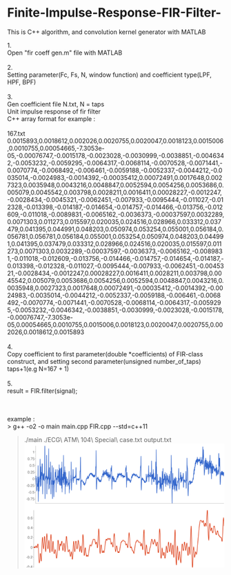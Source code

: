 # Finite-Impulse-Response-FIR-Filter-
This is C++ algorithm, and convolution kernel generator with MATLAB

1.</br>
Open "fir coeff gen.m" file with MATLAB</br>
</br>
2.</br>
Setting parameter(Fc, Fs, N, window function) and coefficient type(LPF, HPF, BPF)</br>
</br>
3.</br>
Gen coefficient file N.txt, N = taps</br> 
Unit impulse response of fir filter</br> 
C++ array format for example : </br></br>
167.txt</br>
0.0015893,0.0018612,0.002026,0.0020755,0.0020047,0.0018123,0.0015006,0.0010755,0.00054665,-7.3053e-05,-0.00076747,-0.0015178,-0.0023028,-0.0030999,-0.0038851,-0.0046342,-0.0053232,-0.0059295,-0.0064317,-0.0068114,-0.0070528,-0.0071441,-0.0070774,-0.0068492,-0.006461,-0.0059188,-0.0052337,-0.0044212,-0.0035014,-0.0024983,-0.0014392,-0.00035412,0.00072491,0.0017648,0.0027323,0.0035948,0.0043216,0.0048847,0.0052594,0.0054256,0.0053686,0.005079,0.0045542,0.003798,0.0028211,0.0016411,0.00028227,-0.0012247,-0.0028434,-0.0045321,-0.0062451,-0.007933,-0.0095444,-0.011027,-0.012328,-0.013398,-0.014187,-0.014654,-0.014757,-0.014466,-0.013756,-0.012609,-0.011018,-0.0089831,-0.0065162,-0.0036373,-0.00037597,0.0032289,0.0071303,0.011273,0.015597,0.020035,0.024516,0.028966,0.033312,0.037479,0.041395,0.044991,0.048203,0.050974,0.053254,0.055001,0.056184,0.056781,0.056781,0.056184,0.055001,0.053254,0.050974,0.048203,0.044991,0.041395,0.037479,0.033312,0.028966,0.024516,0.020035,0.015597,0.011273,0.0071303,0.0032289,-0.00037597,-0.0036373,-0.0065162,-0.0089831,-0.011018,-0.012609,-0.013756,-0.014466,-0.014757,-0.014654,-0.014187,-0.013398,-0.012328,-0.011027,-0.0095444,-0.007933,-0.0062451,-0.0045321,-0.0028434,-0.0012247,0.00028227,0.0016411,0.0028211,0.003798,0.0045542,0.005079,0.0053686,0.0054256,0.0052594,0.0048847,0.0043216,0.0035948,0.0027323,0.0017648,0.00072491,-0.00035412,-0.0014392,-0.0024983,-0.0035014,-0.0044212,-0.0052337,-0.0059188,-0.006461,-0.0068492,-0.0070774,-0.0071441,-0.0070528,-0.0068114,-0.0064317,-0.0059295,-0.0053232,-0.0046342,-0.0038851,-0.0030999,-0.0023028,-0.0015178,-0.00076747,-7.3053e-05,0.00054665,0.0010755,0.0015006,0.0018123,0.0020047,0.0020755,0.002026,0.0018612,0.0015893
</br></br>
4.</br>
Copy coefficient to first parameter(double *coefficients) of FIR-class construct, and setting second parameter(unsigned number_of_taps) taps+1(e.g N=167 + 1)</br>
</br>
5.</br>
result = FIR.filter(signal);</br>

</br>
</br>
example : </br>
> g++ -o2 -o main main.cpp FIR.cpp --std=c++11</br>

> ./main ./ECG\ ATM\ 104\ Special\ case.txt  output.txt</br>
![alt text](https://github.com/GCY/Finite-Impulse-Response-FIR-Filter-/blob/master/CPP%20FIR%20Algorithm/result.png?raw=true)
